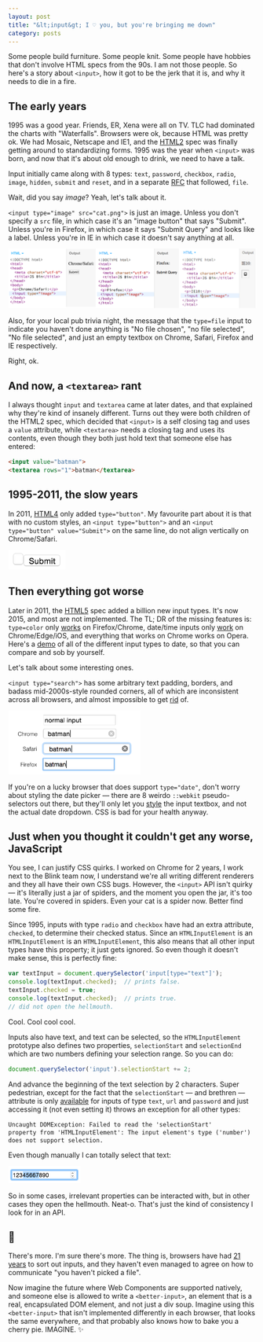 ```yaml
---
layout: post
title: "&lt;input&gt; I ♡ you, but you're bringing me down"
category: posts
---
```

Some people build furniture. Some people knit. Some people have hobbies that
don't involve HTML specs from the 90s. I am not those people. So here's a story
about `<input>`, how it got to be the jerk that it is, and why it needs to die in a fire.

## The early years
1995 was a good year. Friends, ER, Xena were all on TV. TLC had dominated the
charts with "Waterfalls". Browsers were ok, because HTML was pretty ok. We had
Mosaic, Netscape and IE1, and the [HTML2](http://tools.ietf.org/html/rfc1866)
spec was finally getting around to standardizing forms. 1995 was the year
when `<input>` was born, and now that it's about old enough to drink, we need to have a talk.

Input initially came along with 8 types: `text`, `password`, `checkbox`, `radio`, `image`, `hidden`,
`submit` and `reset`, and in a separate [RFC](https://www.ietf.org/rfc/rfc1867.txt) that followed, `file`.

Wait, did you say _image_? Yeah, let's talk about it.

`<input type="image" src="cat.png">` is just an image. Unless you don't specify
a `src` file, in which case it's an "image button" that says "Submit".
Unless you're in Firefox, in which case it says "Submit Query" and looks like
a label. Unless you're in
IE in which case it doesn't say anything at all.

![input type=image with no source](/images/2015-10-22/type-image.png)

Also, for your local pub trivia night, the message that the `type=file` input to
indicate you haven't done anything is "No file chosen", "no file selected",
"No file selected", and just an empty textbox on Chrome, Safari, Firefox and IE respectively.

Right, ok.

## And now, a `<textarea>` rant
I always thought `input` and `textarea` came at later dates, and that explained
why they're kind of insanely different.
Turns out they were both children of the HTML2 spec,
which decided that `<input>` is a self closing tag and uses a `value` attribute,
while `<textarea>` needs a closing tag and uses its contents, even though they
both just hold text that someone else has entered:

```html
<input value="batman">
<textarea rows="1">batman</textarea>
```

## 1995-2011, the slow years
In 2011, [HTML4](http://www.w3.org/TR/html401/) only added `type="button"`. My favourite part about
it is that with no custom styles, an `<input type="button">` and an
`<input type="button" value="Submit">` on the same line, do not align vertically
on Chrome/Safari.

<img height="40px" alt="input type=button misalignment"
src="/images/2015-10-22/button-align.png">

## Then everything got worse
Later in 2011, the [HTML5](http://www.w3.org/html/wg/drafts/html/master/Overview.html) spec added a billion new input types. It's now 2015, and
most are not implemented. The TL; DR of the missing features is: `type=color` only
[works](http://caniuse.com/#feat=input-color) on Firefox/Chrome, date/time
inputs only [work](http://caniuse.com/#feat=input-datetime) on Chrome/Edge/iOS, and
everything that works on Chrome works on Opera. Here's a
[demo](http://output.jsbin.com/mimuko) of all of the different input types to date,
so that you can compare and sob by yourself.

Let's talk about some interesting ones.

`<input type="search">` has some arbitrary text padding, borders,
and badass mid-2000s-style rounded corners, all of which are inconsistent across all browsers, and almost
impossible to get [rid](http://tjvantoll.com/2013/04/15/list-of-pseudo-elements-to-style-form-controls/) of.

<img height="130px" alt="input type=search weird default styles"
src="/images/2015-10-22/type-search.png">

If you're on a lucky browser that does support `type="date"`, don't worry about
styling the date picker &mdash; there are 8 weirdo `::webkit` pseudo-selectors out there,
but they'll only let you [style](http://tjvantoll.com/2013/04/15/list-of-pseudo-elements-to-style-form-controls/)
the input textbox, and not the actual date dropdown. CSS is bad for your health anyway.

## Just when you thought it couldn't get any worse, JavaScript
You see, I can justify CSS quirks. I worked on Chrome for 2 years,
I work next to the Blink team now, I understand we're all writing different
renderers and they all have their own CSS bugs. However, the `<input>` API isn't
quirky &mdash; it's literally just a jar of spiders, and the moment you open the jar,
it's too late. You're covered in spiders. Even your cat is a spider now. Better find
some fire.

Since 1995, inputs with type `radio` and `checkbox` have
had an extra attribute, `checked`, to determine their checked status. Since an `HTMLInputElement`
is an `HTMLInputElement` is an `HTMLInputElement`, this also means that all other
input types have this property; it just gets ignored. So even though it doesn't
make sense, this is perfectly fine:

```js
var textInput = document.querySelector('input[type="text"]');
console.log(textInput.checked);  // prints false.
textInput.checked = true;
console.log(textInput.checked);  // prints true.
// did not open the hellmouth.
```

Cool. Cool cool cool.

Inputs also have text, and text can be selected, so the `HTMLInputElement`
prototype also defines two properties,
`selectionStart` and `selectionEnd` which are two numbers defining your selection
range. So you can do:

```js
document.querySelector('input').selectionStart += 2;
```

And advance the beginning of the text selection by 2 characters. Super pedestrian, except for
the fact that the `selectionStart` &mdash; and brethren &mdash; attribute is only [available](
https://html.spec.whatwg.org/multipage/forms.html#do-not-apply) for inputs
of type `text`, `url` and `password` and just accessing it (not even setting it)
throws an exception for all other types:

```
Uncaught DOMException: Failed to read the 'selectionStart'
property from 'HTMLInputElement': The input element's type ('number')
does not support selection.
```
Even though manually I can totally select that text:

<img height="35px" alt="input type=number with selected text"
src="/images/2015-10-22/type-number.png">

So in some cases, irrelevant properties can be interacted with, but in
other cases they open the hellmouth. Neat-o. That's just the kind of consistency
I look for in an API.

## 🙈
There's more. I'm sure there's more. The thing is, browsers have had [21 years](http://www.martinrinehart.com/frontend-engineering/engineers/html/html-tag-history.html)
to sort out inputs, and they haven't even managed to agree on how to communicate
"you haven't picked a file".

Now imagine the future where Web Components are supported
natively, and someone else is allowed to write a `<better-input>`, an element
that is a real, encapsulated DOM element, and not just a div soup. Imagine using this `<better-input>`
that isn't implemented differently in each browser, that looks the same everywhere, and that
probably also knows how to bake you a cherry pie. IMAGINE. ✨
